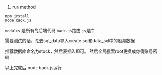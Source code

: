 1. run method
```cmd
npm install
node back.js
```
`modules` 是所有的后端代码
`back.js`路由
`js`是库

需要测试的话，先去sql_data导入create.sql和data_sql中的股票数据

推荐数据库命名为stock，然后表插入即可。
然后全局搜索root更换成你得账号密码

以上完成后 node back.js运行